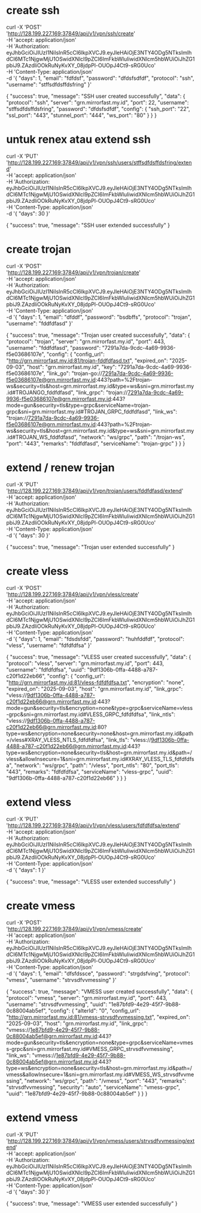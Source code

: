 # create ssh
curl -X 'POST' \
  'http://128.199.227.169:37849/api/v1/vpn/ssh/create' \
  -H 'accept: application/json' \
  -H 'Authorization: eyJhbGciOiJIUzI1NiIsInR5cCI6IkpXVCJ9.eyJleHAiOjE3NTY4ODg5NTksImlhdCI6MTc1NjgwMjU1OSwidXNlcl9pZCI6ImFkbWluIiwidXNlcm5hbWUiOiJhZG1pbiJ9.ZAzdliOOkRuNyKvXY_08jdpPl-OUOpJ4Ct9-sRG0Uco' \
  -H 'Content-Type: application/json' \
  -d '{
  "days": 1,
  "email": "fdfdsf",
  "password": "dfdsfsdfdf",
  "protocol": "ssh",
  "username": "stffsdfdsffdsfring"
}'

{
  "success": true,
  "message": "SSH user created successfully",
  "data": {
    "protocol": "ssh",
    "server": "grn.mirrorfast.my.id",
    "port": 22,
    "username": "stffsdfdsffdsfring",
    "password": "dfdsfsdfdf",
    "config": {
      "ssh_port": "22",
      "ssl_port": "443",
      "stunnel_port": "444",
      "ws_port": "80"
    }
  }
}

# untuk renex atau extend ssh 

curl -X 'PUT' \
  'http://128.199.227.169:37849/api/v1/vpn/ssh/users/stffsdfdsffdsfring/extend' \
  -H 'accept: application/json' \
  -H 'Authorization: eyJhbGciOiJIUzI1NiIsInR5cCI6IkpXVCJ9.eyJleHAiOjE3NTY4ODg5NTksImlhdCI6MTc1NjgwMjU1OSwidXNlcl9pZCI6ImFkbWluIiwidXNlcm5hbWUiOiJhZG1pbiJ9.ZAzdliOOkRuNyKvXY_08jdpPl-OUOpJ4Ct9-sRG0Uco' \
  -H 'Content-Type: application/json' \
  -d '{
  "days": 30
}'

{
  "success": true,
  "message": "SSH user extended successfully"
}

# create trojan 
curl -X 'POST' \
  'http://128.199.227.169:37849/api/v1/vpn/trojan/create' \
  -H 'accept: application/json' \
  -H 'Authorization: eyJhbGciOiJIUzI1NiIsInR5cCI6IkpXVCJ9.eyJleHAiOjE3NTY4ODg5NTksImlhdCI6MTc1NjgwMjU1OSwidXNlcl9pZCI6ImFkbWluIiwidXNlcm5hbWUiOiJhZG1pbiJ9.ZAzdliOOkRuNyKvXY_08jdpPl-OUOpJ4Ct9-sRG0Uco' \
  -H 'Content-Type: application/json' \
  -d '{
  "days": 1,
  "email": "dfddf",
  "password": "bsdbffs",
  "protocol": "trojan",
  "username": "fddfdfasd"
}'

{
  "success": true,
  "message": "Trojan user created successfully",
  "data": {
    "protocol": "trojan",
    "server": "grn.mirrorfast.my.id",
    "port": 443,
    "username": "fddfdfasd",
    "password": "7291a7da-9cdc-4a69-9936-f5e03686107e",
    "config": {
      "config_url": "http://grn.mirrorfast.my.id:81/trojan-fddfdfasd.txt",
      "expired_on": "2025-09-03",
      "host": "grn.mirrorfast.my.id",
      "key": "7291a7da-9cdc-4a69-9936-f5e03686107e",
      "link_go": "trojan-go://7291a7da-9cdc-4a69-9936-f5e03686107e@grn.mirrorfast.my.id:443?path=%2Ftrojan-ws&security=tls&host=grn.mirrorfast.my.id&type=ws&sni=grn.mirrorfast.my.id#TROJANGO_fddfdfasd",
      "link_grpc": "trojan://7291a7da-9cdc-4a69-9936-f5e03686107e@grn.mirrorfast.my.id:443?mode=gun&security=tls&type=grpc&serviceName=trojan-grpc&sni=grn.mirrorfast.my.id#TROJAN_GRPC_fddfdfasd",
      "link_ws": "trojan://7291a7da-9cdc-4a69-9936-f5e03686107e@grn.mirrorfast.my.id:443?path=%2Ftrojan-ws&security=tls&host=grn.mirrorfast.my.id&type=ws&sni=grn.mirrorfast.my.id#TROJAN_WS_fddfdfasd",
      "network": "ws/grpc",
      "path": "/trojan-ws",
      "port": "443",
      "remarks": "fddfdfasd",
      "serviceName": "trojan-grpc"
    }
  }
}

# extend / renew trojan
curl -X 'PUT' \
  'http://128.199.227.169:37849/api/v1/vpn/trojan/users/fddfdfasd/extend' \
  -H 'accept: application/json' \
  -H 'Authorization: eyJhbGciOiJIUzI1NiIsInR5cCI6IkpXVCJ9.eyJleHAiOjE3NTY4ODg5NTksImlhdCI6MTc1NjgwMjU1OSwidXNlcl9pZCI6ImFkbWluIiwidXNlcm5hbWUiOiJhZG1pbiJ9.ZAzdliOOkRuNyKvXY_08jdpPl-OUOpJ4Ct9-sRG0Uco' \
  -H 'Content-Type: application/json' \
  -d '{
  "days": 30
}'

{
  "success": true,
  "message": "Trojan user extended successfully"
}

# create vless 
curl -X 'POST' \
  'http://128.199.227.169:37849/api/v1/vpn/vless/create' \
  -H 'accept: application/json' \
  -H 'Authorization: eyJhbGciOiJIUzI1NiIsInR5cCI6IkpXVCJ9.eyJleHAiOjE3NTY4ODg5NTksImlhdCI6MTc1NjgwMjU1OSwidXNlcl9pZCI6ImFkbWluIiwidXNlcm5hbWUiOiJhZG1pbiJ9.ZAzdliOOkRuNyKvXY_08jdpPl-OUOpJ4Ct9-sRG0Uco' \
  -H 'Content-Type: application/json' \
  -d '{
  "days": 1,
  "email": "fdsdsfdd",
  "password": "huhfddfdf",
  "protocol": "vless",
  "username": "fdfdfdfsa"
}'

{
  "success": true,
  "message": "VLESS user created successfully",
  "data": {
    "protocol": "vless",
    "server": "grn.mirrorfast.my.id",
    "port": 443,
    "username": "fdfdfdfsa",
    "uuid": "9df1306b-0ffa-4488-a787-c20f1d22eb66",
    "config": {
      "config_url": "http://grn.mirrorfast.my.id:81/vless-fdfdfdfsa.txt",
      "encryption": "none",
      "expired_on": "2025-09-03",
      "host": "grn.mirrorfast.my.id",
      "link_grpc": "vless://9df1306b-0ffa-4488-a787-c20f1d22eb66@grn.mirrorfast.my.id:443?mode=gun&security=tls&encryption=none&type=grpc&serviceName=vless-grpc&sni=grn.mirrorfast.my.id#VLESS_GRPC_fdfdfdfsa",
      "link_ntls": "vless://9df1306b-0ffa-4488-a787-c20f1d22eb66@grn.mirrorfast.my.id:80?type=ws&encryption=none&security=none&host=grn.mirrorfast.my.id&path=/vless#XRAY_VLESS_NTLS_fdfdfdfsa",
      "link_tls": "vless://9df1306b-0ffa-4488-a787-c20f1d22eb66@grn.mirrorfast.my.id:443?type=ws&encryption=none&security=tls&host=grn.mirrorfast.my.id&path=/vless&allowInsecure=1&sni=grn.mirrorfast.my.id#XRAY_VLESS_TLS_fdfdfdfsa",
      "network": "ws/grpc",
      "path": "/vless",
      "port_ntls": "80",
      "port_tls": "443",
      "remarks": "fdfdfdfsa",
      "serviceName": "vless-grpc",
      "uuid": "9df1306b-0ffa-4488-a787-c20f1d22eb66"
    }
  }
}



# extend vless 

curl -X 'PUT' \
  'http://128.199.227.169:37849/api/v1/vpn/vless/users/fdfdfdfsa/extend' \
  -H 'accept: application/json' \
  -H 'Authorization: eyJhbGciOiJIUzI1NiIsInR5cCI6IkpXVCJ9.eyJleHAiOjE3NTY4ODg5NTksImlhdCI6MTc1NjgwMjU1OSwidXNlcl9pZCI6ImFkbWluIiwidXNlcm5hbWUiOiJhZG1pbiJ9.ZAzdliOOkRuNyKvXY_08jdpPl-OUOpJ4Ct9-sRG0Uco' \
  -H 'Content-Type: application/json' \
  -d '{
  "days": 1
}'


{
  "success": true,
  "message": "VLESS user extended successfully"
}

# create vmess 

curl -X 'POST' \
  'http://128.199.227.169:37849/api/v1/vpn/vmess/create' \
  -H 'accept: application/json' \
  -H 'Authorization: eyJhbGciOiJIUzI1NiIsInR5cCI6IkpXVCJ9.eyJleHAiOjE3NTY4ODg5NTksImlhdCI6MTc1NjgwMjU1OSwidXNlcl9pZCI6ImFkbWluIiwidXNlcm5hbWUiOiJhZG1pbiJ9.ZAzdliOOkRuNyKvXY_08jdpPl-OUOpJ4Ct9-sRG0Uco' \
  -H 'Content-Type: application/json' \
  -d '{
  "days": 1,
  "email": "dfsfdssce",
  "password": "strgdsfving",
  "protocol": "vmess",
  "username": "strvsdfvvmessing"
}'


{
  "success": true,
  "message": "VMESS user created successfully",
  "data": {
    "protocol": "vmess",
    "server": "grn.mirrorfast.my.id",
    "port": 443,
    "username": "strvsdfvvmessing",
    "uuid": "1e87bfd9-4e29-45f7-9b88-0c88004ab5ef",
    "config": {
      "alterId": "0",
      "config_url": "http://grn.mirrorfast.my.id:81/vmess-strvsdfvvmessing.txt",
      "expired_on": "2025-09-03",
      "host": "grn.mirrorfast.my.id",
      "link_grpc": "vmess://1e87bfd9-4e29-45f7-9b88-0c88004ab5ef@grn.mirrorfast.my.id:443?mode=gun&security=tls&encryption=none&type=grpc&serviceName=vmess-grpc&sni=grn.mirrorfast.my.id#VMESS_GRPC_strvsdfvvmessing",
      "link_ws": "vmess://1e87bfd9-4e29-45f7-9b88-0c88004ab5ef@grn.mirrorfast.my.id:443?type=ws&encryption=none&security=tls&host=grn.mirrorfast.my.id&path=/vmess&allowInsecure=1&sni=grn.mirrorfast.my.id#VMESS_WS_strvsdfvvmessing",
      "network": "ws/grpc",
      "path": "/vmess",
      "port": "443",
      "remarks": "strvsdfvvmessing",
      "security": "auto",
      "serviceName": "vmess-grpc",
      "uuid": "1e87bfd9-4e29-45f7-9b88-0c88004ab5ef"
    }
  }
}


# extend vmess 

curl -X 'PUT' \
  'http://128.199.227.169:37849/api/v1/vpn/vmess/users/strvsdfvvmessing/extend' \
  -H 'accept: application/json' \
  -H 'Authorization: eyJhbGciOiJIUzI1NiIsInR5cCI6IkpXVCJ9.eyJleHAiOjE3NTY4ODg5NTksImlhdCI6MTc1NjgwMjU1OSwidXNlcl9pZCI6ImFkbWluIiwidXNlcm5hbWUiOiJhZG1pbiJ9.ZAzdliOOkRuNyKvXY_08jdpPl-OUOpJ4Ct9-sRG0Uco' \
  -H 'Content-Type: application/json' \
  -d '{
  "days": 30
}'

{
  "success": true,
  "message": "VMESS user extended successfully"
}
